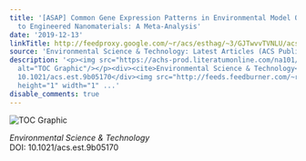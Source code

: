```yaml
---
title: '[ASAP] Common Gene Expression Patterns in Environmental Model Organisms Exposed
  to Engineered Nanomaterials: A Meta-Analysis'
date: '2019-12-13'
linkTitle: http://feedproxy.google.com/~r/acs/esthag/~3/GJTwvvTVNLU/acs.est.9b05170
source: 'Environmental Science & Technology: Latest Articles (ACS Publications)'
description: '<p><img src="https://achs-prod.literatumonline.com/na101/home/literatum/publisher/achs/journals/content/esthag/0/esthag.ahead-of-print/acs.est.9b05170/20191213/images/medium/es9b05170_0007.gif"
  alt="TOC Graphic"/></p><div><cite>Environmental Science & Technology</cite></div><div>DOI:
  10.1021/acs.est.9b05170</div><img src="http://feeds.feedburner.com/~r/acs/esthag/~4/GJTwvvTVNLU"
  height="1" width="1" ...'
disable_comments: true
---
```

<p><img src="https://achs-prod.literatumonline.com/na101/home/literatum/publisher/achs/journals/content/esthag/0/esthag.ahead-of-print/acs.est.9b05170/20191213/images/medium/es9b05170_0007.gif" alt="TOC Graphic"/></p><div><cite>Environmental Science & Technology</cite></div><div>DOI: 10.1021/acs.est.9b05170</div><img src="http://feeds.feedburner.com/~r/acs/esthag/~4/GJTwvvTVNLU" height="1" width="1" ...